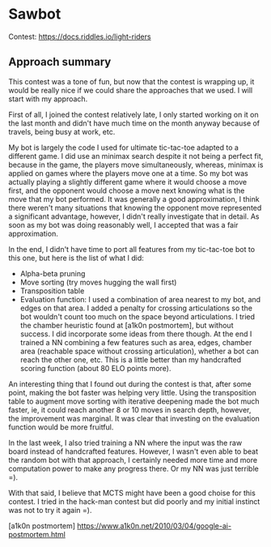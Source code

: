 # Sawbot

Contest:
https://docs.riddles.io/light-riders


## Approach summary

This contest was a tone of fun, but now that the contest is wrapping up, it
would be really nice if we could share the approaches that we used. I will
start with my approach.

First of all, I joined the contest relatively late, I only started working on
it on the last month and didn't have much time on the month anyway because of
travels, being busy at work, etc.

My bot is largely the code I used for ultimate tic-tac-toe adapted to a
different game. I did use an minimax search despite it not being a perfect fit,
because in the game, the players move simultaneously, whereas, minimax is
applied on games where the players move one at a time. So my bot was actually
playing a slightly different game where it would choose a move first, and the
opponent would choose a move next knowing what is the move that my bot
performed. It was generally a good approximation, I think there weren't many
situations that knowing the opponent move represented a significant advantage,
however, I didn't really investigate that in detail. As soon as my bot was
doing reasonably well, I accepted that was a fair approximation.

In the end, I didn't have time to port all features from my tic-tac-toe bot to
this one, but here is the list of what I did:

* Alpha-beta pruning
* Move sorting (try moves hugging the wall first)
* Transposition table
* Evaluation function: I used a combination of area nearest to my bot, and
  edges on that area. I added a penalty for crossing articulations so the bot
  wouldn't count too much on the space beyond articulations. I tried the
  chamber heuristic found at [a1k0n postmortem], but without success. I did
  incorporate some ideas from there though. At the end I trained a NN combining
  a few features such as area, edges, chamber area (reachable space without
  crossing articulation), whether a bot can reach the other one, etc. This is a
  little better than my handcrafted scoring function (about 80 ELO points
  more).

An interesting thing that I found out during the contest is that, after some
point, making the bot faster was helping very little. Using the transposition
table to augment move sorting with iterative deepening made the bot much
faster, ie, it could reach another 8 or 10 moves in search depth, however, the
improvement was marginal. It was clear that investing on the evaluation
function would be more fruitful.

In the last week, I also tried training a NN where the input was the raw board
instead of handcrafted features. However, I wasn't even able to beat the random
bot with that approach, I certainly needed more time and more computation power
to make any progress there. Or my NN was just terrible =).

With that said, I believe that MCTS might have been a good choise for this
contest. I tried in the hack-man contest but did poorly and my initial instinct
was not to try it again =).

[a1k0n postmortem] https://www.a1k0n.net/2010/03/04/google-ai-postmortem.html
